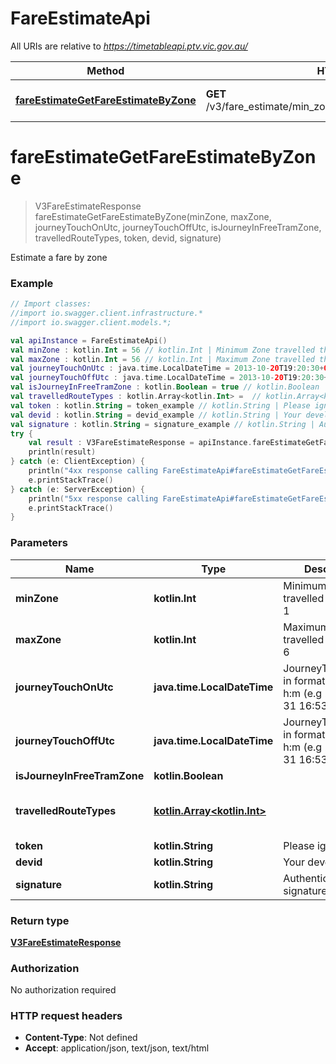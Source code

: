 # FareEstimateApi

All URIs are relative to *https://timetableapi.ptv.vic.gov.au/*

Method | HTTP request | Description
------------- | ------------- | -------------
[**fareEstimateGetFareEstimateByZone**](FareEstimateApi.md#fareEstimateGetFareEstimateByZone) | **GET** /v3/fare_estimate/min_zone/{minZone}/max_zone/{maxZone} | Estimate a fare by zone

<a name="fareEstimateGetFareEstimateByZone"></a>
# **fareEstimateGetFareEstimateByZone**
> V3FareEstimateResponse fareEstimateGetFareEstimateByZone(minZone, maxZone, journeyTouchOnUtc, journeyTouchOffUtc, isJourneyInFreeTramZone, travelledRouteTypes, token, devid, signature)

Estimate a fare by zone

### Example
```kotlin
// Import classes:
//import io.swagger.client.infrastructure.*
//import io.swagger.client.models.*;

val apiInstance = FareEstimateApi()
val minZone : kotlin.Int = 56 // kotlin.Int | Minimum Zone travelled through ie. 1
val maxZone : kotlin.Int = 56 // kotlin.Int | Maximum Zone travelled through id. 6
val journeyTouchOnUtc : java.time.LocalDateTime = 2013-10-20T19:20:30+01:00 // java.time.LocalDateTime | JourneyTouchOnUtc in format yyyy-M-d h:m (e.g 2016-5-31 16:53).
val journeyTouchOffUtc : java.time.LocalDateTime = 2013-10-20T19:20:30+01:00 // java.time.LocalDateTime | JourneyTouchOffUtc in format yyyy-M-d h:m (e.g 2016-5-31 16:53).
val isJourneyInFreeTramZone : kotlin.Boolean = true // kotlin.Boolean | 
val travelledRouteTypes : kotlin.Array<kotlin.Int> =  // kotlin.Array<kotlin.Int> | 
val token : kotlin.String = token_example // kotlin.String | Please ignore
val devid : kotlin.String = devid_example // kotlin.String | Your developer id
val signature : kotlin.String = signature_example // kotlin.String | Authentication signature for request
try {
    val result : V3FareEstimateResponse = apiInstance.fareEstimateGetFareEstimateByZone(minZone, maxZone, journeyTouchOnUtc, journeyTouchOffUtc, isJourneyInFreeTramZone, travelledRouteTypes, token, devid, signature)
    println(result)
} catch (e: ClientException) {
    println("4xx response calling FareEstimateApi#fareEstimateGetFareEstimateByZone")
    e.printStackTrace()
} catch (e: ServerException) {
    println("5xx response calling FareEstimateApi#fareEstimateGetFareEstimateByZone")
    e.printStackTrace()
}
```

### Parameters

Name | Type | Description  | Notes
------------- | ------------- | ------------- | -------------
 **minZone** | **kotlin.Int**| Minimum Zone travelled through ie. 1 |
 **maxZone** | **kotlin.Int**| Maximum Zone travelled through id. 6 |
 **journeyTouchOnUtc** | **java.time.LocalDateTime**| JourneyTouchOnUtc in format yyyy-M-d h:m (e.g 2016-5-31 16:53). | [optional]
 **journeyTouchOffUtc** | **java.time.LocalDateTime**| JourneyTouchOffUtc in format yyyy-M-d h:m (e.g 2016-5-31 16:53). | [optional]
 **isJourneyInFreeTramZone** | **kotlin.Boolean**|  | [optional]
 **travelledRouteTypes** | [**kotlin.Array&lt;kotlin.Int&gt;**](kotlin.Int.md)|  | [optional] [enum: 0, 1, 2, 3, 4]
 **token** | **kotlin.String**| Please ignore | [optional]
 **devid** | **kotlin.String**| Your developer id | [optional]
 **signature** | **kotlin.String**| Authentication signature for request | [optional]

### Return type

[**V3FareEstimateResponse**](V3FareEstimateResponse.md)

### Authorization

No authorization required

### HTTP request headers

 - **Content-Type**: Not defined
 - **Accept**: application/json, text/json, text/html

